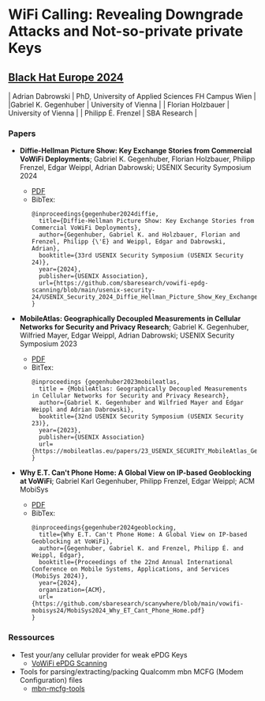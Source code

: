 # WiFi Calling: Revealing Downgrade Attacks and Not-so-private private Keys
## [Black Hat Europe 2024 ](https://www.blackhat.com/eu-24/briefings/schedule/#wifi-calling-revealing-downgrade-attacks-and-not-so-private-private-keys-42490)

| Adrian Dabrowski  |  PhD, University of Applied Sciences FH Campus Wien |
|Gabriel K. Gegenhuber  |  University of Vienna |
| Florian Holzbauer  |  University of Vienna |
| Philipp É. Frenzel  |  SBA Research |

### Papers
* **Diffie-Hellman Picture Show: Key Exchange Stories from Commercial VoWiFi Deployments**;
  Gabriel K. Gegenhuber, Florian Holzbauer, Philipp Frenzel, Edgar Weippl, Adrian Dabrowski;
  USENIX Security Symposium 2024
  * [PDF](https://github.com/sbaresearch/vowifi-epdg-scanning/blob/main/usenix-security-24/USENIX_Security_2024_Diffie_Hellman_Picture_Show_Key_Exchange_Stories_from_Commercial_VoWiFi_Deployments_PN.pdf)
  * BibTex:
    ```
    @inproceedings{gegenhuber2024diffie,
      title={Diffie-Hellman Picture Show: Key Exchange Stories from Commercial VoWiFi Deployments},
      author={Gegenhuber, Gabriel K. and Holzbauer, Florian and Frenzel, Philipp {\'E} and Weippl, Edgar and Dabrowski, Adrian},
      booktitle={33rd USENIX Security Symposium (USENIX Security 24)},
      year={2024},
      publisher={USENIX Association},
      url={https://github.com/sbaresearch/vowifi-epdg-scanning/blob/main/usenix-security-24/USENIX_Security_2024_Diffie_Hellman_Picture_Show_Key_Exchange_Stories_from_Commercial_VoWiFi_Deployments_PN.pdf}
    }
    ```

* **MobileAtlas: Geographically Decoupled Measurements in Cellular Networks for Security and Privacy Research**;
  Gabriel K. Gegenhuber, Wilfried Mayer, Edgar Weippl, Adrian Dabrowski;
  USENIX Security Symposium 2023
  * [PDF](https://mobileatlas.eu/papers/23_USENIX_SECURITY_MobileAtlas_Geographically_Decoupled_Measurements_in_Cellular_Networks.pdf)
  * BitTex:
    ```
    @inproceedings {gegenhuber2023mobileatlas,
      title = {MobileAtlas: Geographically Decoupled Measurements in Cellular Networks for Security and Privacy Research},
      author={Gabriel K. Gegenhuber and Wilfried Mayer and Edgar Weippl and Adrian Dabrowski},
      booktitle={32nd USENIX Security Symposium (USENIX Security 23)},
      year={2023},
      publisher={USENIX Association}
      url={https://mobileatlas.eu/papers/23_USENIX_SECURITY_MobileAtlas_Geographically_Decoupled_Measurements_in_Cellular_Networks.pdf},
    }
    ```

* **Why E.T. Can't Phone Home: A Global View on IP-based Geoblocking at VoWiFi**;
  Gabriel Karl Gegenhuber, Philipp Frenzel, Edgar Weippl;
  ACM MobiSys
  * [PDF](https://github.com/sbaresearch/scanywhere/blob/main/vowifi-mobisys24/MobiSys2024_Why_ET_Cant_Phone_Home.pdf)
  * BibTex:
    ```
    @inproceedings{gegenhuber2024geoblocking,
      title={Why E.T. Can't Phone Home: A Global View on IP-based Geoblocking at VoWiFi},
      author={Gegenhuber, Gabriel K. and Frenzel, Philipp É. and Weippl, Edgar},
      booktitle={Proceedings of the 22nd Annual International Conference on Mobile Systems, Applications, and Services (MobiSys 2024)},
      year={2024},
      organization={ACM},
      url={https://github.com/sbaresearch/scanywhere/blob/main/vowifi-mobisys24/MobiSys2024_Why_ET_Cant_Phone_Home.pdf}
    }
    ```

### Ressources
* Test your/any cellular provider for weak ePDG Keys
  * [VoWiFi ePDG Scanning](https://github.com/sbaresearch/vowifi-epdg-scanning)
* Tools for parsing/extracting/packing Qualcomm mbn MCFG (Modem Configuration) files
  * [mbn-mcfg-tools](https://github.com/sbaresearch/mbn-mcfg-tools)

